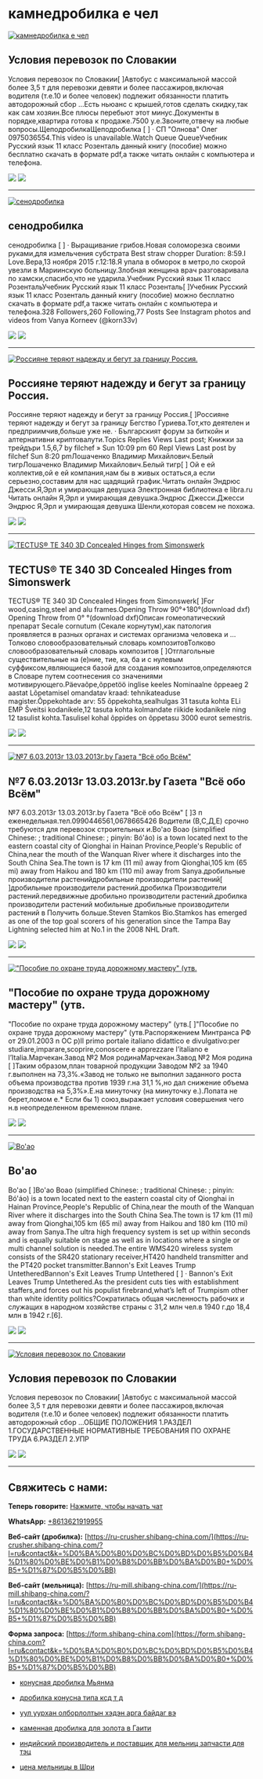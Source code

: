 # камнедробилка е чел

<a href="https://swt.shibang-china.com/?l=ru&img&k=%D0%BA%D0%B0%D0%BC%D0%BD%D0%B5%D0%B4%D1%80%D0%BE%D0%B1%D0%B8%D0%BB%D0%BA%D0%B0+%D0%B5+%D1%87%D0%B5%D0%BB" target="_blank">![камнедробилка е чел](http://static.shibang-china.com/all-800x300/365.jpg)</a>

## Условия перевозок по Словакии
Условия перевозок по Словакии[ ]Автобус с максимальной массой более 3,5 т для перевозки девяти и более пассажиров,включая водителя (т.е.10 и более человек) подлежит обязанности платить автодорожный сбор …Есть ньюанс с крышей,готов сделать скидку,так как сам хозяин.Все плюсы перебьют этот минус.Документы в порядке,квартира готова к продаже.7500 у.е.Звоните,отвечу на любые вопросы.ЩеподробилкаЩеподробилка [ ]&nbsp;&#0183;&#32;СП &quot;Олнова&quot; Олег 0975036554.This video is unavailable.Watch Queue QueueУчебник Русский язык 11 класс Розенталь данный книгу (пособие) можно бесплатно скачать в формате pdf,а также читать онлайн с компьютера и телефона.


<a href="https://whatsapp.shibangsoft.com/WhatsApp.php" target="_blank" title="WhatsApp">![](http://static.shibang-china.com/icon/whatsapp.png)</a> <a href="https://swt.shibang-china.com/?l=ru&icon&k=%D0%BA%D0%B0%D0%BC%D0%BD%D0%B5%D0%B4%D1%80%D0%BE%D0%B1%D0%B8%D0%BB%D0%BA%D0%B0+%D0%B5+%D1%87%D0%B5%D0%BB" target="_blank">![](http://static.shibang-china.com/icon/chat-ru.png)</a>

---

<a href="https://swt.shibang-china.com/?l=ru&img&k=%D0%BA%D0%B0%D0%BC%D0%BD%D0%B5%D0%B4%D1%80%D0%BE%D0%B1%D0%B8%D0%BB%D0%BA%D0%B0+%D0%B5+%D1%87%D0%B5%D0%BB" target="_blank">![сенодробилка](http://static.shibang-china.com/all-800x300/773.jpg)</a>

## сенодробилка
сенодробилка [ ]&nbsp;&#0183;&#32;Выращивание грибов.Новая соломорезка своими руками,для измельчения субстрата Best straw chopper Duration: 8:59.I Love.Вера,13 ноября 2015 г.12:18.Я упала в обморок в метро,по скорой увезли в Мариинскую больницу.Злобная женщина врач разговаривала по хамски,спасибо,что не ударила.Учебник Русский язык 11 класс РозентальУчебник Русский язык 11 класс Розенталь[ ]Учебник Русский язык 11 класс Розенталь данный книгу (пособие) можно бесплатно скачать в формате pdf,а также читать онлайн с компьютера и телефона.328 Followers,260 Following,77 Posts See Instagram photos and videos from Vanya Korneev (@korn33v)


<a href="https://whatsapp.shibangsoft.com/WhatsApp.php" target="_blank" title="WhatsApp">![](http://static.shibang-china.com/icon/whatsapp.png)</a> <a href="https://swt.shibang-china.com/?l=ru&icon&k=%D0%BA%D0%B0%D0%BC%D0%BD%D0%B5%D0%B4%D1%80%D0%BE%D0%B1%D0%B8%D0%BB%D0%BA%D0%B0+%D0%B5+%D1%87%D0%B5%D0%BB" target="_blank">![](http://static.shibang-china.com/icon/chat-ru.png)</a>

---

<a href="https://swt.shibang-china.com/?l=ru&img&k=%D0%BA%D0%B0%D0%BC%D0%BD%D0%B5%D0%B4%D1%80%D0%BE%D0%B1%D0%B8%D0%BB%D0%BA%D0%B0+%D0%B5+%D1%87%D0%B5%D0%BB" target="_blank">![Россияне теряют надежду и бегут за границу Россия.](http://static.shibang-china.com/all-800x300/972.jpg)</a>

## Россияне теряют надежду и бегут за границу Россия.
Россияне теряют надежду и бегут за границу Россия.[ ]Россияне теряют надежду и бегут за границу Бегство Гуриева.Тот,кто деятелен и предприимчив,больше уже не.&nbsp;&#0183;&#32;Българският форум за биткойн и алтернативни криптовалути.Topics Replies Views Last post; Книжки за трейдъри 1.5,6,7 by filchef &#187; Sun 10:09 pm 60 Repl Views Last post by filchef Sun 8:20 pmЛошаченко Владимир Михайлович.Белый тигрЛошаченко Владимир Михайлович.Белый тигр[ ] Ой е ей коллектив,ой е ей компания,нам бы в живых остаться,а если серьезно,составим для нас щадящий график.Читать онлайн Эндрюс Джесси.Я,Эрл и умирающая девушка Электронная библиотека e libra.ru Читать онлайн Я,Эрл и умирающая девушка.Эндрюс Джесси.Джесси Эндрюс Я,Эрл и умирающая девушка Шенли,которая совсем не похожа.


<a href="https://whatsapp.shibangsoft.com/WhatsApp.php" target="_blank" title="WhatsApp">![](http://static.shibang-china.com/icon/whatsapp.png)</a> <a href="https://swt.shibang-china.com/?l=ru&icon&k=%D0%BA%D0%B0%D0%BC%D0%BD%D0%B5%D0%B4%D1%80%D0%BE%D0%B1%D0%B8%D0%BB%D0%BA%D0%B0+%D0%B5+%D1%87%D0%B5%D0%BB" target="_blank">![](http://static.shibang-china.com/icon/chat-ru.png)</a>

---

<a href="https://swt.shibang-china.com/?l=ru&img&k=%D0%BA%D0%B0%D0%BC%D0%BD%D0%B5%D0%B4%D1%80%D0%BE%D0%B1%D0%B8%D0%BB%D0%BA%D0%B0+%D0%B5+%D1%87%D0%B5%D0%BB" target="_blank">![TECTUS&#174; TE 340 3D Concealed Hinges from Simonswerk](http://static.shibang-china.com/all-800x300/1072.jpg)</a>

## TECTUS&#174; TE 340 3D Concealed Hinges from Simonswerk
TECTUS&#174; TE 340 3D Concealed Hinges from Simonswerk[ ]For wood,casing,steel and alu frames.Opening Throw 90&#176;+180&#176;(download dxf) Opening Throw from 0&#176; &#176;(download dxf)Описан гомеопатический препарат Secale cornutum (Секале корнутум),как патология проявляется в разных органах и системах организма человека и …Толково словообразовательный словарь композитовТолково словообразовательный словарь композитов [ ]Отглагольные существительные на (е)ние, тие, ка, ба и с нулевым суффиксом,являющиеся базой для создания композитов,определяются в Словаре путем соотнесения со значениями мотивирующего.P&#228;eva&#245;pe,&#245;ppet&#246;&#246; inglise keeles Nominaalne &#245;ppeaeg 2 aastat L&#245;petamisel omandatav kraad: tehnikateaduse magister.&#213;ppekohtade arv: 55 &#245;ppekohta,sealhulgas 31 tasuta kohta ELi EMP Šveitsi kodanikele,12 tasuta kohta kolmandate riikide kodanikele ning 12 tasulist kohta.Tasulisel kohal &#245;ppides on &#245;ppetasu 3000 eurot semestris.


<a href="https://whatsapp.shibangsoft.com/WhatsApp.php" target="_blank" title="WhatsApp">![](http://static.shibang-china.com/icon/whatsapp.png)</a> <a href="https://swt.shibang-china.com/?l=ru&icon&k=%D0%BA%D0%B0%D0%BC%D0%BD%D0%B5%D0%B4%D1%80%D0%BE%D0%B1%D0%B8%D0%BB%D0%BA%D0%B0+%D0%B5+%D1%87%D0%B5%D0%BB" target="_blank">![](http://static.shibang-china.com/icon/chat-ru.png)</a>

---

<a href="https://swt.shibang-china.com/?l=ru&img&k=%D0%BA%D0%B0%D0%BC%D0%BD%D0%B5%D0%B4%D1%80%D0%BE%D0%B1%D0%B8%D0%BB%D0%BA%D0%B0+%D0%B5+%D1%87%D0%B5%D0%BB" target="_blank">![№7 6.03.2013г 13.03.2013г.by Газета &quot;Всё обо Всём&quot;](http://static.shibang-china.com/all-800x300/760.jpg)</a>

## №7 6.03.2013г 13.03.2013г.by Газета &quot;Всё обо Всём&quot;
№7 6.03.2013г 13.03.2013г.by Газета &quot;Всё обо Всём&quot; [ ]З п еженедельная.тел.0990446561,0678665426 Водители (В,С,Д,Е) срочно требуются для перевозок строительных и.Bo'ao Boao (simplified Chinese: ; traditional Chinese: ; pinyin: B&#243;'&#225;o) is a town located next to the eastern coastal city of Qionghai in Hainan Province,People's Republic of China,near the mouth of the Wanquan River where it discharges into the South China Sea.The town is 17 km (11 mi) away from Qionghai,105 km (65 mi) away from Haikou and 180 km (110 mi) away from Sanya.дробильные производители растенийдробильные производители растений[ ]дробильные производители растений.дробилка Производители растений.передвижные дробильно производители растений.дробилка производители растений мобильные дробильные производители растений в Получить больше.Steven Stamkos Bio.Stamkos has emerged as one of the top goal scorers of his generation since the Tampa Bay Lightning selected him at No.1 in the 2008 NHL Draft.


<a href="https://whatsapp.shibangsoft.com/WhatsApp.php" target="_blank" title="WhatsApp">![](http://static.shibang-china.com/icon/whatsapp.png)</a> <a href="https://swt.shibang-china.com/?l=ru&icon&k=%D0%BA%D0%B0%D0%BC%D0%BD%D0%B5%D0%B4%D1%80%D0%BE%D0%B1%D0%B8%D0%BB%D0%BA%D0%B0+%D0%B5+%D1%87%D0%B5%D0%BB" target="_blank">![](http://static.shibang-china.com/icon/chat-ru.png)</a>

---

<a href="https://swt.shibang-china.com/?l=ru&img&k=%D0%BA%D0%B0%D0%BC%D0%BD%D0%B5%D0%B4%D1%80%D0%BE%D0%B1%D0%B8%D0%BB%D0%BA%D0%B0+%D0%B5+%D1%87%D0%B5%D0%BB" target="_blank">![&quot;Пособие по охране труда дорожному мастеру&quot; (утв.](http://static.shibang-china.com/all-800x300/941.jpg)</a>

## &quot;Пособие по охране труда дорожному мастеру&quot; (утв.
&quot;Пособие по охране труда дорожному мастеру&quot; (утв.[ ]&quot;Пособие по охране труда дорожному мастеру&quot; (утв.Распоряжением Минтранса РФ от 29.01.2003 n ОС р)Il primo portale italiano didattico e divulgativo:per studiare,imparare,scoprire,conoscere e apprezzare l’italiano e l’Italia.Марчекан.Завод №2 Моя родинаМарчекан.Завод №2 Моя родина [ ]Таким образом,план товарной продукции Заводом №2 за 1940 г.выполнен на 73,3%.&#171;Завод не только не выполнил заданного роста объема производства против 1939 г.на 31,1 %,но дал снижение объема производства на 5,3%&#187;.Е.на минуточку (на минуточку е.).Лопата не берет,ломом е.* Если бы 1) союз,выражает условия совершения чего н.в неопределенном временном плане.


<a href="https://whatsapp.shibangsoft.com/WhatsApp.php" target="_blank" title="WhatsApp">![](http://static.shibang-china.com/icon/whatsapp.png)</a> <a href="https://swt.shibang-china.com/?l=ru&icon&k=%D0%BA%D0%B0%D0%BC%D0%BD%D0%B5%D0%B4%D1%80%D0%BE%D0%B1%D0%B8%D0%BB%D0%BA%D0%B0+%D0%B5+%D1%87%D0%B5%D0%BB" target="_blank">![](http://static.shibang-china.com/icon/chat-ru.png)</a>

---

<a href="https://swt.shibang-china.com/?l=ru&img&k=%D0%BA%D0%B0%D0%BC%D0%BD%D0%B5%D0%B4%D1%80%D0%BE%D0%B1%D0%B8%D0%BB%D0%BA%D0%B0+%D0%B5+%D1%87%D0%B5%D0%BB" target="_blank">![Bo'ao](http://static.shibang-china.com/all-800x300/89.jpg)</a>

## Bo'ao
Bo'ao [ ]Bo'ao Boao (simplified Chinese: ; traditional Chinese: ; pinyin: B&#243;'&#225;o) is a town located next to the eastern coastal city of Qionghai in Hainan Province,People's Republic of China,near the mouth of the Wanquan River where it discharges into the South China Sea.The town is 17 km (11 mi) away from Qionghai,105 km (65 mi) away from Haikou and 180 km (110 mi) away from Sanya.The ultra high frequency system is set up within seconds and is equally suitable on stage as well as in locations where a single or multi channel solution is needed.The entire WMS420 wireless system consists of the SR420 stationary receiver,HT420 handheld transmitter and the PT420 pocket transmitter.Bannon's Exit Leaves Trump UntetheredBannon's Exit Leaves Trump Untethered [ ]&nbsp;&#0183;&#32;Bannon's Exit Leaves Trump Untethered.As the president cuts ties with establishment staffers,and forces out his populist firebrand,what’s left of Trumpism other than white identity politics?Сократилась общая численность рабочих и служащих в народном хозяйстве страны с 31,2 млн чел.в 1940 г.до 18,4 млн в 1942 г.[6].


<a href="https://whatsapp.shibangsoft.com/WhatsApp.php" target="_blank" title="WhatsApp">![](http://static.shibang-china.com/icon/whatsapp.png)</a> <a href="https://swt.shibang-china.com/?l=ru&icon&k=%D0%BA%D0%B0%D0%BC%D0%BD%D0%B5%D0%B4%D1%80%D0%BE%D0%B1%D0%B8%D0%BB%D0%BA%D0%B0+%D0%B5+%D1%87%D0%B5%D0%BB" target="_blank">![](http://static.shibang-china.com/icon/chat-ru.png)</a>

---

<a href="https://swt.shibang-china.com/?l=ru&img&k=%D0%BA%D0%B0%D0%BC%D0%BD%D0%B5%D0%B4%D1%80%D0%BE%D0%B1%D0%B8%D0%BB%D0%BA%D0%B0+%D0%B5+%D1%87%D0%B5%D0%BB" target="_blank">![Условия перевозок по Словакии](http://static.shibang-china.com/all-800x300/848.jpg)</a>

## Условия перевозок по Словакии
Условия перевозок по Словакии[ ]Автобус с максимальной массой более 3,5 т для перевозки девяти и более пассажиров,включая водителя (т.е.10 и более человек) подлежит обязанности платить автодорожный сбор …ОБЩИЕ ПОЛОЖЕНИЯ 1.РАЗДЕЛ 1.ГОСУДАРСТВЕННЫЕ НОРМАТИВНЫЕ ТРЕБОВАНИЯ ПО ОХРАНЕ ТРУДА 6.РАЗДЕЛ 2.УПР

<a href="https://whatsapp.shibangsoft.com/WhatsApp.php" target="_blank" title="WhatsApp">![](http://static.shibang-china.com/icon/whatsapp.png)</a> <a href="https://swt.shibang-china.com/?l=ru&icon&k=%D0%BA%D0%B0%D0%BC%D0%BD%D0%B5%D0%B4%D1%80%D0%BE%D0%B1%D0%B8%D0%BB%D0%BA%D0%B0+%D0%B5+%D1%87%D0%B5%D0%BB" target="_blank">![](http://static.shibang-china.com/icon/chat-ru.png)</a>

---
## Свяжитесь с нами:

**Теперь говорите:** [Нажмите, чтобы начать чат](https://swt.shibang-china.com?l=ru&contact&k=%D0%BA%D0%B0%D0%BC%D0%BD%D0%B5%D0%B4%D1%80%D0%BE%D0%B1%D0%B8%D0%BB%D0%BA%D0%B0+%D0%B5+%D1%87%D0%B5%D0%BB)

**WhatsApp:**  [+8613621919955](https://whatsapp.shibangsoft.com/WhatsApp.php)

**Веб-сайт (дробилка):** [https://ru-crusher.shibang-china.com/](https://ru-crusher.shibang-china.com/?l=ru&contact&k=%D0%BA%D0%B0%D0%BC%D0%BD%D0%B5%D0%B4%D1%80%D0%BE%D0%B1%D0%B8%D0%BB%D0%BA%D0%B0+%D0%B5+%D1%87%D0%B5%D0%BB)

**Веб-сайт (мельница):** [https://ru-mill.shibang-china.com/](https://ru-mill.shibang-china.com/?l=ru&contact&k=%D0%BA%D0%B0%D0%BC%D0%BD%D0%B5%D0%B4%D1%80%D0%BE%D0%B1%D0%B8%D0%BB%D0%BA%D0%B0+%D0%B5+%D1%87%D0%B5%D0%BB)

**Форма запроса:** [https://form.shibang-china.com](https://form.shibang-china.com?l=ru&contact&k=%D0%BA%D0%B0%D0%BC%D0%BD%D0%B5%D0%B4%D1%80%D0%BE%D0%B1%D0%B8%D0%BB%D0%BA%D0%B0+%D0%B5+%D1%87%D0%B5%D0%BB)

* [конусная дробилка Мьянма](../113/%D0%BA%D0%BE%D0%BD%D1%83%D1%81%D0%BD%D0%B0%D1%8F%20%D0%B4%D1%80%D0%BE%D0%B1%D0%B8%D0%BB%D0%BA%D0%B0%20%D0%9C%D1%8C%D1%8F%D0%BD%D0%BC%D0%B0.md)

* [дробилка конусна типа ксд т д](../108/%D0%B4%D1%80%D0%BE%D0%B1%D0%B8%D0%BB%D0%BA%D0%B0%20%D0%BA%D0%BE%D0%BD%D1%83%D1%81%D0%BD%D0%B0%20%D1%82%D0%B8%D0%BF%D0%B0%20%D0%BA%D1%81%D0%B4%20%D1%82%20%D0%B4.md)

* [уул уурхан олборлолтын хэдэн арга байдаг вэ](../113/%D1%83%D1%83%D0%BB%20%D1%83%D1%83%D1%80%D1%85%D0%B0%D0%BD%20%D0%BE%D0%BB%D0%B1%D0%BE%D1%80%D0%BB%D0%BE%D0%BB%D1%82%D1%8B%D0%BD%20%D1%85%D1%8D%D0%B4%D1%8D%D0%BD%20%D0%B0%D1%80%D0%B3%D0%B0%20%D0%B1%D0%B0%D0%B9%D0%B4%D0%B0%D0%B3%20%D0%B2%D1%8D.md)

* [каменная дробилка для золота в Гаити](../116/%D0%BA%D0%B0%D0%BC%D0%B5%D0%BD%D0%BD%D0%B0%D1%8F%20%D0%B4%D1%80%D0%BE%D0%B1%D0%B8%D0%BB%D0%BA%D0%B0%20%D0%B4%D0%BB%D1%8F%20%D0%B7%D0%BE%D0%BB%D0%BE%D1%82%D0%B0%20%D0%B2%20%D0%93%D0%B0%D0%B8%D1%82%D0%B8.md)

* [индийский производитель и поставщик для мельниц запчасти для тэц](../115/%D0%B8%D0%BD%D0%B4%D0%B8%D0%B9%D1%81%D0%BA%D0%B8%D0%B9%20%D0%BF%D1%80%D0%BE%D0%B8%D0%B7%D0%B2%D0%BE%D0%B4%D0%B8%D1%82%D0%B5%D0%BB%D1%8C%20%D0%B8%20%D0%BF%D0%BE%D1%81%D1%82%D0%B0%D0%B2%D1%89%D0%B8%D0%BA%20%D0%B4%D0%BB%D1%8F%20%D0%BC%D0%B5%D0%BB%D1%8C%D0%BD%D0%B8%D1%86%20%D0%B7%D0%B0%D0%BF%D1%87%D0%B0%D1%81%D1%82%D0%B8%20%D0%B4%D0%BB%D1%8F%20%D1%82%D1%8D%D1%86.md)

* [цена мельницы в Шри](../119/%D1%86%D0%B5%D0%BD%D0%B0%20%D0%BC%D0%B5%D0%BB%D1%8C%D0%BD%D0%B8%D1%86%D1%8B%20%D0%B2%20%D0%A8%D1%80%D0%B8.md)